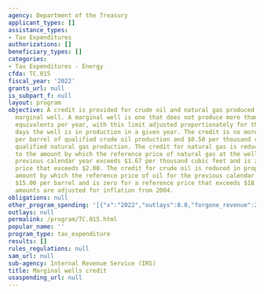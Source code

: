 ```yaml
---
agency: Department of the Treasury
applicant_types: []
assistance_types:
- Tax Expenditures
authorizations: []
beneficiary_types: []
categories:
- Tax Expenditures - Energy
cfda: TC.015
fiscal_year: '2022'
grants_url: null
is_subpart_f: null
layout: program
objective: A credit is provided for crude oil and natural gas produced from a qualified
  marginal well. A marginal well is one that does not produce more than 1,095 barrel-of-oil
  equivalents per year, with this limit adjusted proportionately for the number of
  days the well is in production in a given year. The credit is no more than $3.00
  per barrel of qualified crude oil production and $0.50 per thousand cubic feet of
  qualified natural gas production. The credit for natural gas is reduced in proportion
  to the amount by which the reference price of natural gas at the wellhead for the
  previous calendar year exceeds $1.67 per thousand cubic feet and is zero for a reference
  price that exceeds $2.00. The credit for crude oil is reduced in proportion to the
  amount by which the reference price of oil for the previous calendar year exceeds
  $15.00 per barrel and is zero for a reference price that exceeds $18.00. All dollar
  amounts are adjusted for inflation from 2004.
obligations: null
other_program_spending: '[{"x":"2022","outlays":0.0,"forgone_revenue":280000000.0},{"x":"2023","outlays":0.0,"forgone_revenue":190000000.0},{"x":"2024","outlays":0.0,"forgone_revenue":180000000.0}]'
outlays: null
permalink: /program/TC.015.html
popular_name: ''
program_type: tax_expenditure
results: []
rules_regulations: null
sam_url: null
sub-agency: Internal Revenue Service (IRS)
title: Marginal wells credit
usaspending_url: null
---
```

